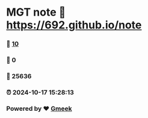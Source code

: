 # MGT note :link: https://692.github.io/note 
### :page_facing_up: [10](https://692.github.io/note/tag.html) 
### :speech_balloon: 0 
### :hibiscus: 25636 
### :alarm_clock: 2024-10-17 15:28:13 
### Powered by :heart: [Gmeek](https://github.com/Meekdai/Gmeek)
